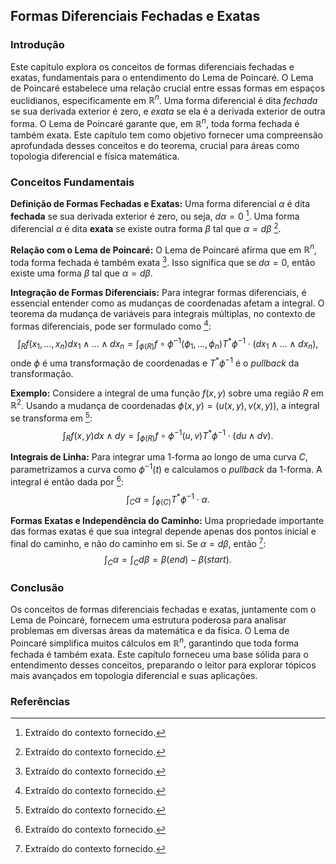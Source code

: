## Formas Diferenciais Fechadas e Exatas

### Introdução
Este capítulo explora os conceitos de formas diferenciais fechadas e exatas, fundamentais para o entendimento do Lema de Poincaré. O Lema de Poincaré estabelece uma relação crucial entre essas formas em espaços euclidianos, especificamente em $\mathbb{R}^n$. Uma forma diferencial é dita *fechada* se sua derivada exterior é zero, e *exata* se ela é a derivada exterior de outra forma. O Lema de Poincaré garante que, em $\mathbb{R}^n$, toda forma fechada é também exata. Este capítulo tem como objetivo fornecer uma compreensão aprofundada desses conceitos e do teorema, crucial para áreas como topologia diferencial e física matemática.

### Conceitos Fundamentais

**Definição de Formas Fechadas e Exatas:**
Uma forma diferencial $\alpha$ é dita **fechada** se sua derivada exterior é zero, ou seja, $d\alpha = 0$ [^1]. Uma forma diferencial $\alpha$ é dita **exata** se existe outra forma $\beta$ tal que $\alpha = d\beta$ [^1].

**Relação com o Lema de Poincaré:**
O Lema de Poincaré afirma que em $\mathbb{R}^n$, toda forma fechada é também exata [^1]. Isso significa que se $d\alpha = 0$, então existe uma forma $\beta$ tal que $\alpha = d\beta$.

**Integração de Formas Diferenciais:**
Para integrar formas diferenciais, é essencial entender como as mudanças de coordenadas afetam a integral. O teorema da mudança de variáveis para integrais múltiplas, no contexto de formas diferenciais, pode ser formulado como [^1]:
$$\int_R f(x_1, \dots, x_n) dx_1 \wedge \dots \wedge dx_n = \int_{\phi(R)} f \circ \phi^{-1}(\phi_1, \dots, \phi_n) T^* \phi^{-1} \cdot (dx_1 \wedge \dots \wedge dx_n),$$
onde $\phi$ é uma transformação de coordenadas e $T^* \phi^{-1}$ é o *pullback* da transformação.

**Exemplo:**
Considere a integral de uma função $f(x, y)$ sobre uma região $R$ em $\mathbb{R}^2$. Usando a mudança de coordenadas $\phi(x, y) = (u(x, y), v(x, y))$, a integral se transforma em [^1]:
$$\int_R f(x, y) dx \wedge dy = \int_{\phi(R)} f \circ \phi^{-1}(u, v) T^* \phi^{-1} \cdot (du \wedge dv).$$

**Integrais de Linha:**
Para integrar uma 1-forma ao longo de uma curva $C$, parametrizamos a curva como $\phi^{-1}(t)$ e calculamos o *pullback* da 1-forma. A integral é então dada por [^1]:
$$\int_C \alpha = \int_{\phi(C)} T^* \phi^{-1} \cdot \alpha.$$

**Formas Exatas e Independência do Caminho:**
Uma propriedade importante das formas exatas é que sua integral depende apenas dos pontos inicial e final do caminho, e não do caminho em si. Se $\alpha = d\beta$, então [^1]:
$$\int_C \alpha = \int_C d\beta = \beta(end) - \beta(start).$$

### Conclusão
Os conceitos de formas diferenciais fechadas e exatas, juntamente com o Lema de Poincaré, fornecem uma estrutura poderosa para analisar problemas em diversas áreas da matemática e da física. O Lema de Poincaré simplifica muitos cálculos em $\mathbb{R}^n$, garantindo que toda forma fechada é também exata. Este capítulo forneceu uma base sólida para o entendimento desses conceitos, preparando o leitor para explorar tópicos mais avançados em topologia diferencial e suas aplicações.

### Referências
[^1]: Extraído do contexto fornecido.

<!-- END -->